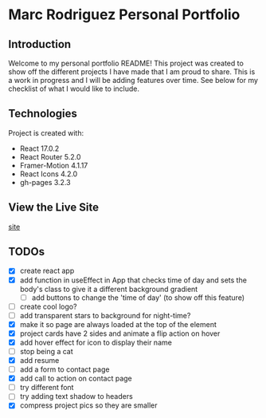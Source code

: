 # Marc Rodriguez Personal Portfolio
## Introduction
Welcome to my personal portfolio README! This project was created to show off the different projects I have made that I am proud to share. This is a work in progress and I will be adding features over time. See below for my checklist of what I would like to include. 

## Technologies
Project is created with: 
- React 17.0.2
- React Router 5.2.0
- Framer-Motion 4.1.17
- React Icons 4.2.0
- gh-pages 3.2.3

## View the Live Site
<a href="https://moshriguez.github.io/personal-portfolio/">site</a>

## TODOs
- [x] create react app
- [x] add function in useEffect in App that checks time of day and sets the body's class to give it a different background gradient
    - [ ] add buttons to change the 'time of day' (to show off this feature)
- [ ] create cool logo?
- [ ] add transparent stars to background for night-time?
- [x] make it so page are always loaded at the top of the element
- [x] project cards have 2 sides and animate a flip action on hover
- [x] add hover effect for icon to display their name
- [ ] stop being a cat
- [x] add resume
- [ ] add a form to contact page
- [x] add call to action on contact page
- [ ] try different font
- [ ] try adding text shadow to headers
- [x] compress project pics so they are smaller